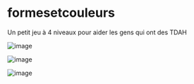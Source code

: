 # formesetcouleurs
Un petit jeu à 4 niveaux pour aider les gens qui ont des TDAH

![image](https://github.com/user-attachments/assets/2f724625-feb0-47c4-b127-24cb6001659a)

![image](https://github.com/user-attachments/assets/5ea0bb75-a76d-4375-9414-5ae2f5e2593a)

![image](https://github.com/user-attachments/assets/a8714d9c-51be-4ac1-931f-37189e2b1859)
